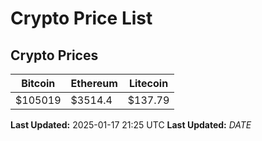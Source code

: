 # Crypto Price List

## Crypto Prices
| Bitcoin | Ethereum | Litecoin |
| ------- | -------- | -------- |
| $105019 | $3514.4 | $137.79 |
**Last Updated:** 2025-01-17 21:25 UTC
**Last Updated:** $DATE$
